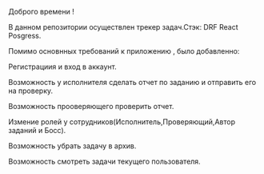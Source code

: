 Доброго времени !

В данном репозитории осуществлен трекер задач.Стэк: DRF React Posgress.

Помимо основнных требований к приложению , было добавленно:

  Регистрациия и вход в аккаунт.

  Возможность у исполнителя сделать отчет по заданию и отправить его на проверку.

  Возможность прооверяющего проверить отчет.

  Измение ролей у сотрудников(Исполнитель,Проверяющий,Автор заданий и Босс).

  Возможность убрать задачу в архив.

  Возможность смотреть задачи текущего пользователя.
  
  
